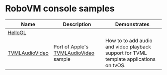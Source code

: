 # RoboVM console samples

| Name | Description | Demonstrates |
| ---- | ----------- | ------------ |
| [HelloGL](hellogl-tvos/)              | | |
| [TVMLAudioVideo](TVMLAudioVideo/)     | Port of Apple's [TVMLAudioVideo](https://developer.apple.com/library/tvos/samplecode/TVMLAudioVideo/Introduction/Intro.html) sample | How to to add audio and video playback support for TVML template applications on tvOS. |
